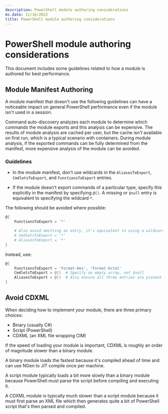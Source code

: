 ```yaml
---
description: PowerShell module authoring considerations
ms.date: 11/16/2022
title: PowerShell module authoring considerations
---
```


# PowerShell module authoring considerations

This document includes some guidelines related to how a module is authored for best performance.

## Module Manifest Authoring

A module manifest that doesn't use the following guidelines can have a noticeable impact on general
PowerShell performance even if the module isn't used in a session.

Command auto-discovery analyzes each module to determine which commands the module exports and this
analysis can be expensive. The results of module analysis are cached per user, but the cache isn't
available on first run, which is a typical scenario with containers. During module analysis, if the
exported commands can be fully determined from the manifest, more expensive analysis of the module
can be avoided.

### Guidelines

- In the module manifest, don't use wildcards in the `AliasesToExport`, `CmdletsToExport`, and
  `FunctionsToExport` entries.

- If the module doesn't export commands of a particular type, specify this explicitly in the
  manifest by specifying `@()`. A missing or `$null` entry is equivalent to specifying the wildcard
  `*`.

The following should be avoided where possible:

```powershell
@{
    FunctionsToExport = '*'

    # Also avoid omitting an entry, it's equivalent to using a wildcard
    # CmdletsToExport = '*'
    # AliasesToExport = '*'
}
```

Instead, use:

```powershell
@{
    FunctionsToExport = 'Format-Hex', 'Format-Octal'
    CmdletsToExport = @()  # Specify an empty array, not $null
    AliasesToExport = @()  # Also ensure all three entries are present
}
```

## Avoid CDXML

When deciding how to implement your module, there are three primary choices:

- Binary (usually C#)
- Script (PowerShell)
- CDXML (an XML file wrapping CIM)

If the speed of loading your module is important, CDXML is roughly an order of magnitude slower than
a binary module.

A binary module loads the fastest because it's compiled ahead of time and can use NGen to JIT
compile once per machine.

A script module typically loads a bit more slowly than a binary module because PowerShell must parse
the script before compiling and executing it.

A CDXML module is typically much slower than a script module because it must first parse an XML file
which then generates quite a bit of PowerShell script that's then parsed and compiled.

